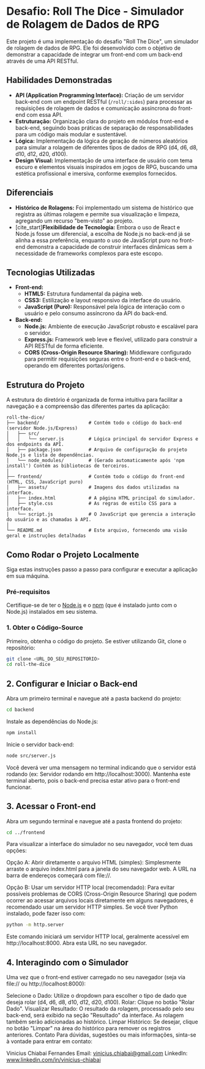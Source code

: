 # Desafio: Roll The Dice - Simulador de Rolagem de Dados de RPG

Este projeto é uma implementação do desafio "Roll The Dice", um simulador de rolagem de dados de RPG. Ele foi desenvolvido com o objetivo de demonstrar a capacidade de integrar um front-end com um back-end através de uma API RESTful.

## Habilidades Demonstradas

* **API (Application Programming Interface):** Criação de um servidor back-end com um endpoint RESTful (`/roll/:sides`) para processar as requisições de rolagem de dados e comunicação assíncrona do front-end com essa API.
* **Estruturação:** Organização clara do projeto em módulos front-end e back-end, seguindo boas práticas de separação de responsabilidades para um código mais modular e sustentável.
* **Lógica:** Implementação da lógica de geração de números aleatórios para simular a rolagem de diferentes tipos de dados de RPG (d4, d6, d8, d10, d12, d20, d100).
* **Design Visual:** Implementação de uma interface de usuário com tema escuro e elementos visuais inspirados em jogos de RPG, buscando uma estética profissional e imersiva, conforme exemplos fornecidos.

## Diferenciais

* **Histórico de Rolagens:** Foi implementado um sistema de histórico que registra as últimas rolagem e permite sua visualização e limpeza, agregando um recurso "bem-visto" ao projeto.
* [cite_start]**Flexibilidade de Tecnologia:** Embora o uso de React e Node.js fosse um diferencial, a escolha de Node.js no back-end já se alinha a essa preferência, enquanto o uso de JavaScript puro no front-end demonstra a capacidade de construir interfaces dinâmicas sem a necessidade de frameworks complexos para este escopo.

## Tecnologias Utilizadas

* **Front-end:**
    * **HTML5:** Estrutura fundamental da página web.
    * **CSS3:** Estilização e layout responsivo da interface do usuário.
    * **JavaScript (Puro):** Responsável pela lógica de interação com o usuário e pelo consumo assíncrono da API do back-end.
* **Back-end:**
    * **Node.js:** Ambiente de execução JavaScript robusto e escalável para o servidor.
    * **Express.js:** Framework web leve e flexível, utilizado para construir a API RESTful de forma eficiente.
    * **CORS (Cross-Origin Resource Sharing):** Middleware configurado para permitir requisições seguras entre o front-end e o back-end, operando em diferentes portas/origens.

## Estrutura do Projeto

A estrutura do diretório é organizada de forma intuitiva para facilitar a navegação e a compreensão das diferentes partes da aplicação:

```
roll-the-dice/
├── backend/                  # Contém todo o código do back-end (servidor Node.js/Express)
│   ├── src/
│   │   └── server.js         # Lógica principal do servidor Express e dos endpoints da API.
│   ├── package.json          # Arquivo de configuração do projeto Node.js e lista de dependências.
│   └── node_modules/         # (Gerado automaticamente após 'npm install') Contém as bibliotecas de terceiros.
│
├── frontend/                 # Contém todo o código do front-end (HTML, CSS, JavaScript puro)
│   ├── assets/               # Imagens dos dados utilizadas na interface.
│   ├── index.html            # A página HTML principal do simulador.
│   ├── style.css             # As regras de estilo CSS para a interface.
│   └── script.js             # O JavaScript que gerencia a interação do usuário e as chamadas à API.
│
└── README.md                 # Este arquivo, fornecendo uma visão geral e instruções detalhadas 
```

## Como Rodar o Projeto Localmente

Siga estas instruções passo a passo para configurar e executar a aplicação em sua máquina.

### Pré-requisitos

Certifique-se de ter o [Node.js](https://nodejs.org/en/download/) e o [npm](https://www.npmjs.com/get-npm) (que é instalado junto com o Node.js) instalados em seu sistema.

### 1. Obter o Código-Source

Primeiro, obtenha o código do projeto. Se estiver utilizando Git, clone o repositório:

```bash
git clone <URL_DO_SEU_REPOSITORIO>
cd roll-the-dice
```

## 2. Configurar e Iniciar o Back-end
Abra um primeiro terminal e navegue até a pasta backend do projeto:

```Bash
cd backend
```
Instale as dependências do Node.js:

```Bash
npm install
```

Inicie o servidor back-end:

```Bash
node src/server.js
```

Você deverá ver uma mensagem no terminal indicando que o servidor está rodando (ex: Servidor rodando em http://localhost:3000). Mantenha este terminal aberto, pois o back-end precisa estar ativo para o front-end funcionar.

## 3. Acessar o Front-end
Abra um segundo terminal e navegue até a pasta frontend do projeto:

```Bash
cd ../frontend
```

Para visualizar a interface do simulador no seu navegador, você tem duas opções:

Opção A: Abrir diretamente o arquivo HTML (simples):
Simplesmente arraste o arquivo index.html para a janela do seu navegador web. A URL na barra de endereços começará com file://.

Opção B: Usar um servidor HTTP local (recomendado):
Para evitar possíveis problemas de CORS (Cross-Origin Resource Sharing) que podem ocorrer ao acessar arquivos locais diretamente em alguns navegadores, é recomendado usar um servidor HTTP simples. Se você tiver Python instalado, pode fazer isso com:

```Bash
python -m http.server
```

Este comando iniciará um servidor HTTP local, geralmente acessível em http://localhost:8000. Abra esta URL no seu navegador.

## 4. Interagindo com o Simulador
Uma vez que o front-end estiver carregado no seu navegador (seja via file:// ou http://localhost:8000):

Selecione o Dado: Utilize o dropdown para escolher o tipo de dado que deseja rolar (d4, d6, d8, d10, d12, d20, d100).
Rolar: Clique no botão "Rolar Dado".
Visualizar Resultado: O resultado da rolagem, processado pelo seu back-end, será exibido na seção "Resultado" da interface. As rolagem também serão adicionadas ao histórico.
Limpar Histórico: Se desejar, clique no botão "Limpar" na área do histórico para remover os registros anteriores.
Contato
Para dúvidas, sugestões ou mais informações, sinta-se à vontade para entrar em contato:

Vinicius Chiabai Fernandes
Email: vinicius.chiabai@gmail.com
LinkedIn: www.linkedin.com/in/vinícius-chiabai